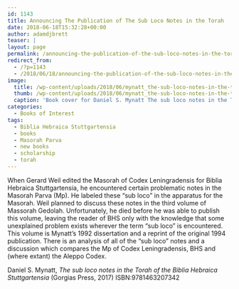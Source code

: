 ```yaml
---
id: 1143
title: Announcing The Publication of The Sub Loco Notes in the Torah
date: 2018-06-18T15:32:28+00:00
author: adamdjbrett
teaser: |
layout: page
permalink: /announcing-the-publication-of-the-sub-loco-notes-in-the-torah/
redirect_from:
  - /?p=1143
  - /2018/06/18/announcing-the-publication-of-the-sub-loco-notes-in-the-torah/
image:
  title: /wp-content/uploads/2018/06/mynatt_the-sub-loco-notes-in-the-torah-of-the-biblia-hebraica-stuttgartensia-203x300.png
  thumb: /wp-content/uploads/2018/06/mynatt_the-sub-loco-notes-in-the-torah-of-the-biblia-hebraica-stuttgartensia-150x150.png
  caption: 'Book cover for Daniel S. Mynatt The sub loco notes in the Torah of the Biblia Hebraica Stuttgartensia'
categories:
  - Books of Interest
tags:
  - Biblia Hebraica Stuttgartensia
  - books
  - Masorah Parva
  - new books
  - scholarship
  - torah
---
```



When Gerard Weil edited the Masorah of Codex Leningradensis for Biblia Hebraica Stuttgartensia, he encountered certain problematic notes in the Masorah Parva (Mp). He labeled these “sub loco” in the apparatus for the Masorah. Weil planned to discuss these notes in the third volume of Massorah Gedolah. Unfortunately, he died before he was able to publish this volume, leaving the reader of BHS only with the knowledge that some unexplained problem exists wherever the term “sub loco” is encountered. This volume is Mynatt’s 1992 dissertation and a reprint of the original 1994 publication. There is an analysis of all of the “sub loco” notes and a discussion which compares the Mp of Codex Leningradensis, BHS and (where extant) the Aleppo Codex.

Daniel S. Mynatt, _The sub loco notes in the Torah of the Biblia Hebraica Stuttgartensia_ (Gorgias Press, 2017) ISBN:9781463207342
